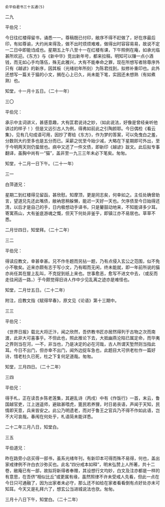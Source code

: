     俞平伯君书三十五通(5) 

   二九

   平伯兄：

   今日往红楼得留书，诵悉一一。尊稿既已付印，敝序不得不赶做了，好在序最后印，有如尊谕，大约尚来得及，做不出时烦烦难难，做得出时容容易易，故说不定一二日中即能诌成也。星期五上午八至十一在红楼有课，下午照例在庵，如承光临甚所欢迎。《东方》与《新中华》竞出新年号，都来拉稿，明知可以赚一点小酒钱，而无如心手均落伍，殊无此雅兴，大有不能奉命之罪，现在所想写者除尊序外只有《越谚》的新序，因其板（光绪初年所刻）为陈君找到，拟修补重印也。此外还想写一篇关于猫的小文，搁在心上已久，尚未能下笔，实因还未想熟（有如煮熟）也。

   知堂，十一月十五日。（二十一年）

   三〇

   平伯兄：

   承示中主词讲义，甚感意趣，大有匡君说诗之妙，（如此说法，好像是曾经亲听他讲过的样子！）但是又远引古人为例，得弗如前此之引陶颜耶。今日偶检《看云集》，见有几句成语可用，因抄了寄给《东方》，作为梦的答案，可以免曳白之羞，分数则大约至多也是五分而已。采薪之忧至今始少减，大略在下星期即可外出，至于今明两天则仍蛰居也。病中又还了一件文债，即新印《越谚》跋文。此后拟专事翻译，虽胸中尚有一“猫”，盖非至一九三三年未必下笔矣。匆匆。

   知堂，十二月一日下午。（二十一年）

   三一

   白萍道兄：

   星期二到红楼得见留函，甚欣慰。知摩顶，更是同志矣，何幸如之。主任处确曾助言，望道兄先还此嘴债，敝衲思稍躲懒，能迟一天好一天也。欠序债至今日始得还清，以后才是自己的手，日内极想动手译书，只是鼙鼓动地来，不知能译多少耳。寄寓燕山，大有釜底游魂之慨，但天下何处非釜乎，即镇江亦不易居也。草草不悉。

   二月廿四日，知堂拜。（二十二年）

   三二

   平伯兄：

   得读应教文，幸甚幸甚。兄不作冬题而另拈一题，乃有点侵入玄公之范围，似不免小不敬矣。近来亦颇有志于写小文，乃有暇而无闲，终未能就，即一年前所说的猫亦尚任其在屋上乱叫，不克捉到纸上来也。世事愈恶，愈写不进文中去，（或反而走往闲适一路，）于今颇觉得旧诗人作中少见乱离之迹亦是难怪也。

   知堂，二月廿五日。（二十二年）

   附注，应教文指《赋得早春》，原文见《论语》第十三期中。

   三三

   平伯兄：

   《世界日报》载北大将迁汴，闻之欣然，吾侪教书匠亦居然得列于古物之次而南渡，此非大可喜事乎。不但此也，照此推论下去，大抵幽燕沦陷已属定命，而华夷之界则当在河，—不，非当也，乃是决定的必在河哉，古人所谓天堑然则当指此耳。今日不出门，但亦幸不出门，闻外边捉车急也，此题目大可供老杜作一篇好诗，惜老杜久已死，杜之下复何足道哉。匆匆。

   知堂，三月四日。（二十二年）

   三四

   平伯兄：

   得手札，正在读吾乡陈老莲集，其避乱诗（丙戌）中有《作饭行》一首，末云，鲁国越官吏，江上逍遥师，避敌甚喂虎，篦民若养狸，时日曷丧语，声闻于天知，民情即天意，兵来皆安之。此公乃明遗老，而对于鲁王之官兵乃不得不作如此语，岂不大可哀哉。春闱在何处乎，札语简未能详悉。

   二十二年三月八日，知堂白。

   三五

   平伯道兄：

   昨在路旁小店买得一部书，虽系光绪年刊，有新印本可得而殊不易得，何也，盖出家戒律例不许白衣沙弥买也。此名“四分戒本如释”，明末弘赞上人所著，共十二卷，敝庵已有一部，故拟将新得者奉赠，其设想行文均妙，白文及注亦都是一样的有意思，在吾侪“相似比丘”或更属有缘，虽然照律不许未受戒人先看，但此一点在今日只可通融了，因为出家者未必守，那么还不如给在家者看看倒有点好处亦未可知耳。今天又是礼拜六了，想玄公当进城说法也欤。匆匆。

   三月十八日下午，知堂白。（二十二年）

